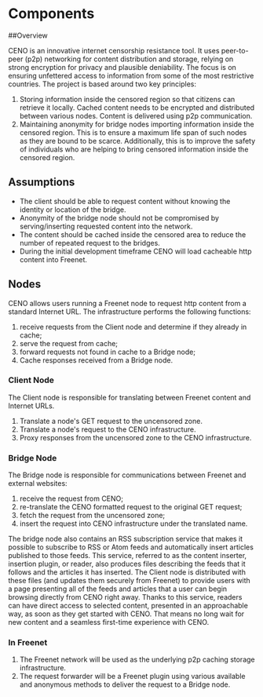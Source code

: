 # Components

##Overview

CENO is an innovative internet censorship resistance tool. It uses peer-to-peer (p2p) networking for content distribution and storage, relying on strong encryption for privacy and plausible deniability. The focus is on ensuring unfettered access to information from some of the most restrictive countries. The project is based around two key principles:

1. Storing information inside the censored region so that citizens can retrieve it locally. Cached content needs to be encrypted and distributed between various nodes. Content is delivered using p2p communication.
2. Maintaining anonymity for bridge nodes importing information inside the censored region. This is to ensure a maximum life span of such nodes as they are bound to be scarce. Additionally, this is to improve the safety of individuals who are helping to bring censored information inside the censored region.

## Assumptions

* The client should be able to request content without knowing the identity or location of the bridge.
* Anonymity of the bridge node should not be compromised by serving/inserting requested content into the network.
* The content should be cached inside the censored area to reduce the number of repeated request to the bridges.
* During the initial development timeframe CENO will load cacheable http content into Freenet.

## Nodes

CENO allows users running a Freenet node to request http content from a standard Internet URL. The infrastructure performs the following functions:

1. receive requests from the Client node and determine if they already in cache;
2. serve the request from cache;
3. forward requests not found in cache to a Bridge node;
4. Cache responses received from a Bridge node.

### Client Node

The Client node is responsible for translating between Freenet content and Internet URLs.

1. Translate a node's GET request to the uncensored zone.
2. Translate a node's request to the CENO infrastructure. 
3. Proxy responses from the uncensored zone to the CENO infrastructure.

### Bridge Node

The Bridge node is responsible for communications between Freenet and external websites:

1. receive the request from CENO;
2. re-translate the CENO formatted request to the original GET request;
3. fetch the request from the uncensored zone;
4. insert the request into CENO infrastructure under the translated name.

The bridge node also contains an RSS subscription service that makes it possible
to subscribe to RSS or Atom feeds and automatically insert articles published to
those feeds. This service, referred to as the content inserter, insertion
plugin, or reader, also produces files describing the feeds that it follows and
the articles it has inserted. The Client node is distributed with these files
(and updates them securely from Freenet) to provide users with a page presenting
all of the feeds and articles that a user can begin browsing directly from CENO
right away. Thanks to this service, readers can have direct access to selected
content, presented in an approachable way, as soon as they get started with
CENO. That means no long wait for new content and a seamless first-time
experience with CENO.

### In Freenet

1. The Freenet network will be used as the underlying p2p caching storage infrastructure.
2. The request forwarder will be a Freenet plugin using various available and anonymous methods to deliver the request to a Bridge node.
